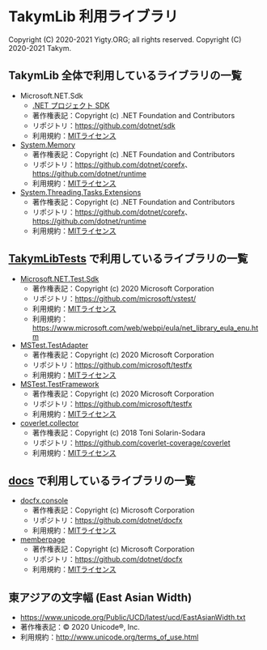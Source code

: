 ﻿# TakymLib 利用ライブラリ
Copyright (C) 2020-2021 Yigty.ORG; all rights reserved.
Copyright (C) 2020-2021 Takym.

## TakymLib 全体で利用しているライブラリの一覧
* Microsoft.NET.Sdk
	* [.NET プロジェクト SDK](https://docs.microsoft.com/ja-jp/dotnet/core/project-sdk/overview)
	* 著作権表記：Copyright (c) .NET Foundation and Contributors
	* リポジトリ：<https://github.com/dotnet/sdk>
	* 利用規約：[MITライセンス](https://github.com/dotnet/sdk/blob/main/LICENSE.TXT)
* [System.Memory]
	* 著作権表記：Copyright (c) .NET Foundation and Contributors
	* リポジトリ：<https://github.com/dotnet/corefx>、<https://github.com/dotnet/runtime>
	* 利用規約：[MITライセンス](https://github.com/dotnet/corefx/blob/master/LICENSE.TXT)
* [System.Threading.Tasks.Extensions]
	* 著作権表記：Copyright (c) .NET Foundation and Contributors
	* リポジトリ：<https://github.com/dotnet/corefx>、<https://github.com/dotnet/runtime>
	* 利用規約：[MITライセンス](https://github.com/dotnet/corefx/blob/master/LICENSE.TXT)

## [TakymLibTests] で利用しているライブラリの一覧
* [Microsoft.NET.Test.Sdk]
	* 著作権表記：Copyright (c) 2020 Microsoft Corporation
	* リポジトリ：<https://github.com/microsoft/vstest/>
	* 利用規約：[MITライセンス](https://github.com/microsoft/vstest/blob/master/LICENSE)
	* 利用規約：<https://www.microsoft.com/web/webpi/eula/net_library_eula_enu.htm>
* [MSTest.TestAdapter]
	* 著作権表記：Copyright (c) 2020 Microsoft Corporation
	* リポジトリ：<https://github.com/microsoft/testfx>
	* 利用規約：[MITライセンス](https://github.com/microsoft/testfx/blob/master/LICENSE.txt)
* [MSTest.TestFramework]
	* 著作権表記：Copyright (c) 2020 Microsoft Corporation
	* リポジトリ：<https://github.com/microsoft/testfx>
	* 利用規約：[MITライセンス](https://github.com/microsoft/testfx/blob/master/LICENSE.txt)
* [coverlet.collector]
	* 著作権表記：Copyright (c) 2018 Toni Solarin-Sodara
	* リポジトリ：<https://github.com/coverlet-coverage/coverlet>
	* 利用規約：[MITライセンス](https://github.com/coverlet-coverage/coverlet/blob/master/LICENSE)

## [docs] で利用しているライブラリの一覧
* [docfx.console]
	* 著作権表記：Copyright (c) Microsoft Corporation
	* リポジトリ：<https://github.com/dotnet/docfx>
	* 利用規約：[MITライセンス](https://github.com/dotnet/docfx/blob/dev/LICENSE)
* [memberpage]
	* 著作権表記：Copyright (c) Microsoft Corporation
	* リポジトリ：<https://github.com/dotnet/docfx>
	* 利用規約：[MITライセンス](https://github.com/dotnet/docfx/blob/dev/LICENSE)

## 東アジアの文字幅 (East Asian Width)
* <https://www.unicode.org/Public/UCD/latest/ucd/EastAsianWidth.txt>
* 著作権表記：&copy; 2020 Unicode&reg;, Inc.
* 利用規約：<http://www.unicode.org/terms_of_use.html>




[TakymLibTests]:                     https://github.com/YigtyORG/TakymLib/tree/master/TakymLibTests/
[docs]:                              https://github.com/YigtyORG/TakymLib/tree/master/docs/
[System.Memory]:                     https://www.nuget.org/packages/System.Memory/
[System.Threading.Tasks.Extensions]: https://www.nuget.org/packages/System.Threading.Tasks.Extensions/
[Microsoft.NET.Test.Sdk]:            https://www.nuget.org/packages/Microsoft.NET.Test.Sdk/
[MSTest.TestAdapter]:                https://www.nuget.org/packages/MSTest.TestAdapter/
[MSTest.TestFramework]:              https://www.nuget.org/packages/MSTest.TestFramework/
[coverlet.collector]:                https://www.nuget.org/packages/coverlet.collector/
[docfx.console]:                     https://www.nuget.org/packages/docfx.console/
[memberpage]:                        https://www.nuget.org/packages/memberpage/
